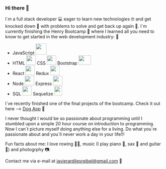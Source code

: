 ### Hi there 👋

<!--
**JavierArdiles/JavierArdiles** is a ✨ _special_ ✨ repository because its `README.md` (this file) appears on your GitHub profile.

Here are some ideas to get you started:

- 🔭 I’m currently working on ...
- 🌱 I’m currently learning ...
- 👯 I’m looking to collaborate on ...
- 🤔 I’m looking for help with ...
- 💬 Ask me about ...
- 📫 How to reach me: ...
- 😄 Pronouns: ...
- ⚡ Fun fact: ...
-->

I´m a full stack developer 💻 eager to learn new technologies 🤓 and get knocked down 🥊 with problems to solve and get back up again 💪.
I´m currently finishing the Henry Bootcamp 🥾 where I learned all you need to know to get started in the web development industry: 🔧
- JavaScript <img src='https://external-content.duckduckgo.com/iu/?u=https%3A%2F%2Flogodix.com%2Flogo%2F374972.png&f=1&nofb=1' height=35px width=35px />
- HTML <img src='https://external-content.duckduckgo.com/iu/?u=https%3A%2F%2Fcdn.pixabay.com%2Fphoto%2F2017%2F08%2F05%2F11%2F16%2Flogo-2582748_1280.png&f=1&nofb=1' height=30px width=30px /> CSS <img src='https://external-content.duckduckgo.com/iu/?u=https%3A%2F%2Fwww.armortechs.com%2Fupload%2Fimage%2Fblog%2Fcss-variables-css-3-logo.png&f=1&nofb=1' height=30px width=30px /> Bootstrap <img src='https://external-content.duckduckgo.com/iu/?u=https%3A%2F%2Fupload.wikimedia.org%2Fwikipedia%2Fcommons%2Fthumb%2Fb%2Fb2%2FBootstrap_logo.svg%2F560px-Bootstrap_logo.svg.png&f=1&nofb=1' height=30px width=40px />
- React <img src='https://external-content.duckduckgo.com/iu/?u=https%3A%2F%2Fcdn4.iconfinder.com%2Fdata%2Ficons%2Flogos-3%2F600%2FReact.js_logo-256.png&f=1&nofb=1' height=30px width=30px />  Redux  <img src='https://external-content.duckduckgo.com/iu/?u=https%3A%2F%2Fjavascript.tutorialhorizon.com%2Ffiles%2F2016%2F06%2Fredux-logo.png&f=1&nofb=1' height=30px width=30px />
- Node <img src='https://external-content.duckduckgo.com/iu/?u=https%3A%2F%2Fd2eip9sf3oo6c2.cloudfront.net%2Ftags%2Fimages%2F000%2F000%2F256%2Ffull%2Fnodejslogo.png&f=1&nofb=1' height=30px width=30px /> Express <img src='https://external-content.duckduckgo.com/iu/?u=https%3A%2F%2Fdzone.com%2Fstorage%2Ftemp%2F8229324-expressjs-logo.png&f=1&nofb=1' height=30px width=30px />
- SQL <img src='https://external-content.duckduckgo.com/iu/?u=https%3A%2F%2Fplatform-user-uploads.s3.amazonaws.com%2Fblog%2Fcategory%2Flogo%2F60%2Fsql.png&f=1&nofb=1' height=30px width=30px /> Sequelize <img src='https://external-content.duckduckgo.com/iu/?u=https%3A%2F%2Fcdn.freebiesupply.com%2Flogos%2Flarge%2F2x%2Fsequelize-logo-png-transparent.png&f=1&nofb=1' height=30px width=25px />

I´ve recently finished one of the final projects of the bootcamp. Check it out here --> [Dog App](https://github.com/JavierArdiles/PI-Dogs-FT16a) 🐶

I never thought I would be so passionate about programming until I stumbled upon a simple 20 hour course on introduction to programming.
Now I can´t picture myself doing anything else for a living. Do what you´re passionate about and you´ll never work a day in your life!!!

Fun facts about me: I love rowing 🚣‍♀️, music (I play piano 🎹, sax 🎷 and guitar 🎸) and photogrphy 📷.

Contact me via e-mail at javierardilesreibel@gmail.com 📩
